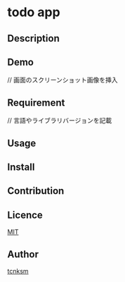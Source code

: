 # todo app

## Description

## Demo
// 画面のスクリーンショット画像を挿入

## Requirement
// 言語やライブラリバージョンを記載

## Usage

## Install

## Contribution

## Licence

[MIT](https://github.com/tcnksm/tool/blob/master/LICENCE)

## Author

[tcnksm](https://github.com/tcnksm)
